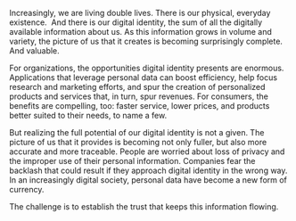 Increasingly, we are living double lives. There is our physical, everyday existence.  And there is our digital identity, the sum of all the digitally available information about us. As this information grows in volume and variety, the picture of us that it creates is becoming surprisingly complete. And valuable.

For organizations, the opportunities digital identity presents are enormous. Applications that leverage personal data can boost efficiency, help focus research and marketing efforts, and spur the creation of personalized products and services that, in turn, spur revenues. For consumers, the benefits are compelling, too: faster service, lower prices, and products better suited to their needs, to name a few.

But realizing the full potential of our digital identity is not a given. The picture of us that it provides is becoming not only fuller, but also more accurate and more traceable. People are worried about loss of privacy and the improper use of their personal information. Companies fear the backlash that could result if they approach digital identity in the wrong way. In an increasingly digital society, personal data have become a new form of currency. 

The challenge is to establish the trust that keeps this information flowing.
